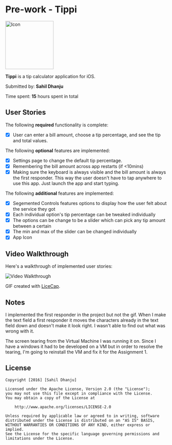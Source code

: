 # Pre-work - Tippi

<img src='http://i.imgur.com/PWVHMl8.png' title='Icon' width='150px' alt='Icon' />

**Tippi** is a tip calculator application for iOS.

Submitted by: **Sahil Dhanju**

Time spent: **15** hours spent in total

## User Stories

The following **required** functionality is complete:
* [x] User can enter a bill amount, choose a tip percentage, and see the tip and total values.

The following **optional** features are implemented:
* [x] Settings page to change the default tip percentage.
* [x] Remembering the bill amount across app restarts (if <10mins)
* [x] Making sure the keyboard is always visible and the bill amount is always the first responder. This way the user doesn't have to tap anywhere to use this app. Just launch the app and start typing.

The following **additional** features are implemented:

- [x] Segemented Controls features options to display how the user felt about the service they got
- [x] Each individual option's tip percentage can be tweaked individually
- [x] The options can be change to be a slider which can pick any tip amount between a certain 
- [x] The min and max of the slider can be changed individually
- [x] App Icon

## Video Walkthrough 

Here's a walkthrough of implemented user stories:

<img src='http://imgur.com/RzKZLZb.gif' title='Video Walkthrough' width='' alt='Video Walkthrough' />

GIF created with [LiceCap](http://www.cockos.com/licecap/).

## Notes

I implemented the first responder in the project but not the gif. When I make the text field a first responder it moves the characters already in the text field down and doesn't make it look right. I wasn't able to find out what was wrong with it.

The screen tearing from the Virtual Machine I was running it on. Since I have a windows it had to be developed on a VM but in order to resolve the tearing, I'm going to reinstall the VM and fix it for the Assignment 1.

## License

    Copyright [2016] [Sahil Dhanju]

    Licensed under the Apache License, Version 2.0 (the "License");
    you may not use this file except in compliance with the License.
    You may obtain a copy of the License at

        http://www.apache.org/licenses/LICENSE-2.0

    Unless required by applicable law or agreed to in writing, software
    distributed under the License is distributed on an "AS IS" BASIS,
    WITHOUT WARRANTIES OR CONDITIONS OF ANY KIND, either express or implied.
    See the License for the specific language governing permissions and
    limitations under the License.
